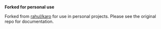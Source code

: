 **Forked for personal use**

Forked from [rahul/karo](https://github.com/rahult/karo) for use in personal projects. Please see the original repo for documentation.
